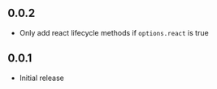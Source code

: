 ## 0.0.2

- Only add react lifecycle methods if `options.react` is true

## 0.0.1

- Initial release

